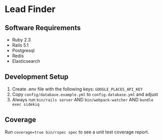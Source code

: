 # Lead Finder

## Software Requirements

  * Ruby 2.3
  * Rails 5.1
  * Postgresql
  * Redis
  * Elasticsearch

## Development Setup

1. Create .env file with the following keys: `GOOGLE_PLACES_API_KEY`
2. Copy `config/database.example.yml` to `config.database.yml` and adjust
3. Always run `bin/rails server` AND `bin/webpack-watcher` AND `bundle exec sidekiq`

## Coverage

Run `coverage=true bin/rspec spec` to see a unit test coverage report.
